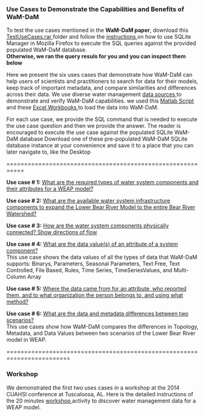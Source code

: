 ### Use Cases to Demonstrate the Capabilities and Benefits of WaM-DaM

To test the use cases mentioned in the **WaM-DaM paper**, download this
<a href="https://github.com/amabdallah/WaM-DaM/blob/master/02UseCases/TestUseCases.rar?raw=true" target="_blank"> TestUseCases.rar </a> folder and follow the <a href="https://github.com/amabdallah/WaM-DaM/blob/master/02UseCases/UseCasesDocs/UseCasePage/SQLite_Instructions.md" target="_blank"> instructions </a>  on how to use SQLite Manager in Mozilla Firefox to execute the SQL queries against the provided populated WaM-DaM database.    
**Otherwise, we ran the query resuls for you and you can inspect them below** 

Here we present the six uses cases that demonstrate how WaM-DaM can help users of scientists and practitioners to search for data for their models, keep track of important metadata, and compare similarities and differences across their data. We use diverse water management <a href="https://github.com/amabdallah/WaM-DaM/blob/master/02UseCases/UseCasesDocs/Data_Sources.md" target="_blank"> data sources </a> to demonstrate and verify WaM-DaM capabilities. we used this <a href="https://github.com/amabdallah/WaM-DaM/blob/master/03WaM-DaM_Schema/MatlabScript/AutomateLoadingDataToWaMDaM_08_24_2015.m" target="_blank"> Matlab Script </a> and these <a href="https://github.com/amabdallah/WaM-DaM/blob/master/02UseCases/UseCasesDocs/InputData_Workbooks/InputData_Workbooks.rar?raw=true" target="_blank"> Excel Workbooks </a> to load the data into WaM-DaM.

For each use case, we provide the SQL command that is needed to execute the use case question and then we provide the answer. The reader is encouraged to execute the use case against the populated SQLite WaM-DaM database 
Download one of these pre-populated WaM-DaM SQLite database instance at your convenience and save it to a place that you can later navigate to, like the Desktop    

===========================================================

**Use case # 1:** <a href="https://github.com/amabdallah/WaM-DaM/blob/master/02UseCases/UseCasesDocs/UseCasePage/Use_Case1.md" target="_blank"> What are the required types of water system components and their attributes for a WEAP model? </a>   

**Use case # 2:** <a href="https://github.com/amabdallah/WaM-DaM/blob/master/02UseCases/UseCasesDocs/UseCasePage/Use_Case2.md" target="_blank"> What are the available water system infrastructure components to expand the Lower Bear River Model to the entire Bear River Watershed? </a>   


**Use case # 3:** <a href="https://github.com/amabdallah/WaM-DaM/blob/master/02UseCases/UseCasesDocs/UseCasePage/Use_Case3.md" target="_blank"> How are the water system components physically connected? Show directions of flow </a>  

**Use case # 4:** <a href="https://github.com/amabdallah/WaM-DaM/blob/master/02UseCases/UseCasesDocs/UseCasePage/Use_Case4.md" target="_blank"> What are the data value(s) of an attribute of a system component? </a>  
This use case shows the data values of all the types of data that WaM-DaM supports: Binarys, Parameters, Seasonal Parameters, Text Free, Text Controlled, File Based, Rules, Time Series, TimeSeriesValues, and Multi-Column Array 

**Use case # 5:** <a href="https://github.com/amabdallah/WaM-DaM/blob/master/02UseCases/UseCasesDocs/UseCasePage/Use_Case5.md" target="_blank"> Where the data came from for an attribute, who reported them, and to what organization the person belongs to, and using what method? </a>  

**Use case # 6:** <a href="https://github.com/amabdallah/WaM-DaM/blob/master/02UseCases/UseCasesDocs/UseCasePage/Use_Case6.md" target="_blank"> What are the data and metadata differences between two scenarios? </a>  
This use cases show how WaM-DaM compares the differences in Topology, Metadata, and Data Values between two scenarios of the Lower Bear River model in WEAP.   
 

========================================================================
### Workshop

We demonstrated the first two uses cases in a workshop at the 2014 CUAHSI conference at Tuscaloosa, AL. Here is the detailed instructions of the 20 minutes <a href="https://github.com/amabdallah/WaM-DaM/tree/master/02UseCases/UseCasesDocs/Workshop" target="_blank"> workshop </a>  activity to discover water management data for a WEAP model. 





